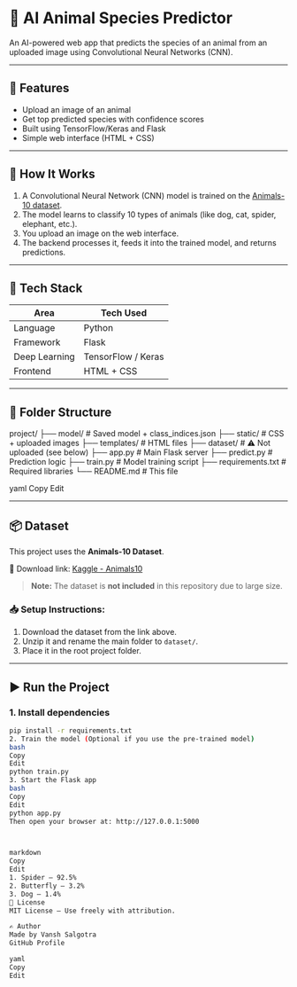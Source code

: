 # 🐾 AI Animal Species Predictor

An AI-powered web app that predicts the species of an animal from an uploaded image using Convolutional Neural Networks (CNN).



---

## 📌 Features

- Upload an image of an animal
- Get top predicted species with confidence scores
- Built using TensorFlow/Keras and Flask
- Simple web interface (HTML + CSS)

---

## 🧠 How It Works

1. A Convolutional Neural Network (CNN) model is trained on the [Animals-10 dataset](https://www.kaggle.com/datasets/alessiocorrado99/animals10).
2. The model learns to classify 10 types of animals (like dog, cat, spider, elephant, etc.).
3. You upload an image on the web interface.
4. The backend processes it, feeds it into the trained model, and returns predictions.

---

## 🔧 Tech Stack

| Area         | Tech Used               |
|--------------|--------------------------|
| Language     | Python                   |
| Framework    | Flask                    |
| Deep Learning| TensorFlow / Keras       |
| Frontend     | HTML + CSS               |

---

## 📂 Folder Structure

project/
├── model/ # Saved model + class_indices.json
├── static/ # CSS + uploaded images
├── templates/ # HTML files
├── dataset/ # ⚠️ Not uploaded (see below)
├── app.py # Main Flask server
├── predict.py # Prediction logic
├── train.py # Model training script
├── requirements.txt # Required libraries
└── README.md # This file

yaml
Copy
Edit

---

## 📦 Dataset

This project uses the **Animals-10 Dataset**.

🔗 Download link: [Kaggle - Animals10](https://www.kaggle.com/datasets/alessiocorrado99/animals10)

> **Note:** The dataset is **not included** in this repository due to large size.

### 📥 Setup Instructions:

1. Download the dataset from the link above.
2. Unzip it and rename the main folder to `dataset/`.
3. Place it in the root project folder.

---

## ▶️ Run the Project

### 1. Install dependencies

```bash
pip install -r requirements.txt
2. Train the model (Optional if you use the pre-trained model)
bash
Copy
Edit
python train.py
3. Start the Flask app
bash
Copy
Edit
python app.py
Then open your browser at: http://127.0.0.1:5000



markdown
Copy
Edit
1. Spider – 92.5%
2. Butterfly – 3.2%
3. Dog – 1.4%
📄 License
MIT License – Use freely with attribution.

✍️ Author
Made by Vansh Salgotra
GitHub Profile

yaml
Copy
Edit
